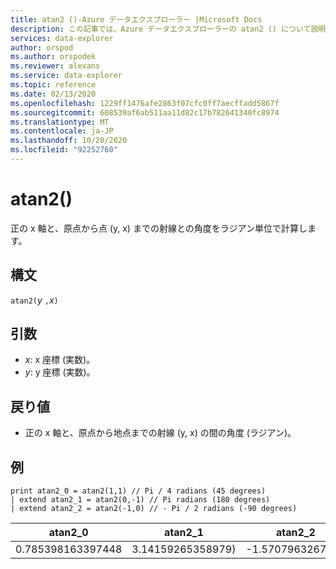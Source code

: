 ```yaml
---
title: atan2 ()-Azure データエクスプローラー |Microsoft Docs
description: この記事では、Azure データエクスプローラーの atan2 () について説明します。
services: data-explorer
author: orspod
ms.author: orspodek
ms.reviewer: alexans
ms.service: data-explorer
ms.topic: reference
ms.date: 02/13/2020
ms.openlocfilehash: 1229ff1476afe2863f07cfc0ff7aecffadd5867f
ms.sourcegitcommit: 608539af6ab511aa11d82c17b782641340fc8974
ms.translationtype: MT
ms.contentlocale: ja-JP
ms.lasthandoff: 10/20/2020
ms.locfileid: "92252760"
---
```

# <a name="atan2"></a>atan2()

正の x 軸と、原点から点 (y, x) までの射線との角度をラジアン単位で計算します。

## <a name="syntax"></a>構文

`atan2(`*y* `,`*x*`)`

## <a name="arguments"></a>引数

* *x*: x 座標 (実数)。
* *y*: y 座標 (実数)。

## <a name="returns"></a>戻り値

* 正の x 軸と、原点から地点までの射線 (y, x) の間の角度 (ラジアン)。

## <a name="examples"></a>例

```kusto
print atan2_0 = atan2(1,1) // Pi / 4 radians (45 degrees)
| extend atan2_1 = atan2(0,-1) // Pi radians (180 degrees)
| extend atan2_2 = atan2(-1,0) // - Pi / 2 radians (-90 degrees)
```

|atan2_0|atan2_1|atan2_2|
|---|---|---|
|0.785398163397448|3.14159265358979)|-1.5707963267949|